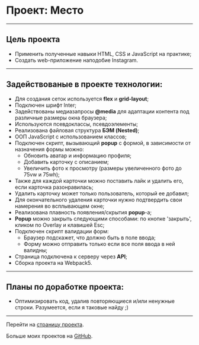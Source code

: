 # Проект: Место

---

## Цель проекта

- Применить полученные навыки HTML, CSS и JavaScript на практике;
- Создать web-приложение наподобие Instagram.

---

## Задействованые в проекте технологии:

- Для создания сеток используется **flex** и **grid-layout**;
- Подключен шрифт Inter;
- Задействованы медиазапросы **@media** для адаптации контента под различные размеры окна браузера;
- Используются псевдоклассы, псевдоэлементы;
- Реализована файловая структура **БЭМ (Nested)**;
- ООП JavaScript с использованием классов;
- Подключен скрипт, вызывающий **popup** с формой, в зависимости от назначения формы можно:
  - Обновить аватар и информацию профиля;
  - Добавить карточку с описанием;
  - Увеличить фото к просмотру (размеры увеличенного фото до 75vw и 75wh);
- Также для каждой карточки можно поставить лайк и удалить его, если карточка разонравилась;
- Удалить карточку может только пользователь, который ее добавил;
- Для окончательного удаления карточки нужно подтвердить свои намерения во всплывающем окне;
- Реализована плавность появления/скрытия **popup**-а;
- **Popup** можно закрыть следующими способами: по кнопке 'закрыть', кликом по Overlay и клавишей Esc;
- Подключен скрипт валидации форм:
  - Браузер подскажет, что должно быть в поле ввода;
  - Форму можно отправить только если все поля ввода в ней валидны;
- Страница подключена к серверу через **API**;
- Сборка проекта на Webpack5.

---

## Планы по доработке проекта:

- Оптимизировать код, удалив повторяющиеся и/или ненужные строки. Разумеется, если я таковые найду ;)

---

Перейти на [страницу проекта](https://sergeyladorski.github.io/mesto/).

Больше моих проектов на [GitHub](https://github.com/sergeyladorski).

